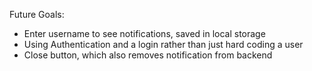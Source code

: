 Future Goals:
* Enter username to see notifications, saved in local storage
* Using Authentication and a login rather than just hard coding a user
* Close button, which also removes notification from backend
